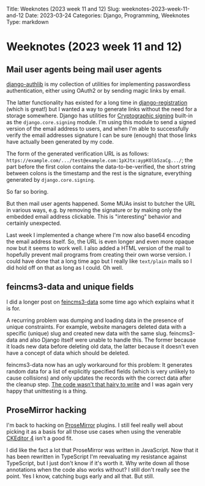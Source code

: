 Title: Weeknotes (2023 week 11 and 12)
Slug: weeknotes-2023-week-11-and-12
Date: 2023-03-24
Categories: Django, Programming, Weeknotes
Type: markdown

# Weeknotes (2023 week 11 and 12)

## Mail user agents being mail user agents

[django-authlib](https://pypi.org/project/django-authlib/) is my collection of utilities for implementing passwordless authentication, either using OAuth2 or by sending magic links by email.

The latter functionality has existed for a long time in [django-registration](https://pypi.org/project/django-registration/) (which is great!) but I wanted a way to generate links without the need for a storage somewhere. Django has utilities for [Cryptographic signing](https://docs.djangoproject.com/en/4.1/topics/signing/) built-in as the `django.core.signing` module. I'm using this module to send a signed version of the email address to users, and when I'm able to successfully verify the email addresses signature I can be sure (enough) that those links have actually been generated by my code.

The form of the generated verification URL is as follows: `https://example.com/.../test@example.com:1pXJtx:aypKOlb5zaCg.../`; the part before the first colon contains the data-to-be-verified, the short string between colons is the timestamp and the rest is the signature, everything generated by `django.core.signing`.

So far so boring.

But then mail user agents happened. Some MUAs insist to butcher the URL in various ways, e.g. by removing the signature or by making only the embedded email address clickable. This is "interesting" behavior and certainly unexpected.

Last week I implemented a change where I'm now also base64 encoding the email address itself. So, the URL is even longer and even more opaque now but it seems to work well. I also added a HTML version of the mail to hopefully prevent mail programs from creating their own worse version. I could have done that a long time ago but I really like `text/plain` mails so I did hold off on that as long as I could. Oh well.

## feincms3-data and unique fields

I did a longer post on [feincms3-data](https://406.ch/writing/moving-data-including-deletions-between-the-same-django-app-running-in-different-environments/) some time ago which explains what it is for.

A recurring problem was dumping and loading data in the presence of unique constraints. For example, website managers deleted data with a specific (unique) slug and created new data with the same slug. feincms3-data and also Django itself were unable to handle this. The former because it loads new data before deleting old data, the latter because it doesn't even have a concept of data which should be deleted.

feincms3-data now has an ugly workaround for this problem: It generates random data for a list of explicitly specified fields (which is very unlikely to cause collisions) and only updates the records with the correct data after the cleanup step. [The code wasn't that hairy to write](https://github.com/matthiask/feincms3-data/commit/9324605dc8dcb32ee4118adca0668643597ec130) and I was again very happy that unittesting is a thing.

## ProseMirror hacking

I'm back to hacking on [ProseMirror](https://prosemirror.net/) plugins. I still feel really well about picking it as a basis for all those use cases when using the venerable [CKEditor 4](https://ckeditor.com/ckeditor-4/) isn't a good fit.

I did like the fact a lot that ProseMirror was written in JavaScript. Now that it has been rewritten in TypeScript I'm reevaluating my resistance against TypeScript, but I just don't know if it's worth it. Why write down all those annotations when the code also works without? I still don't really see the point. Yes I know, catching bugs early and all that. But still.
